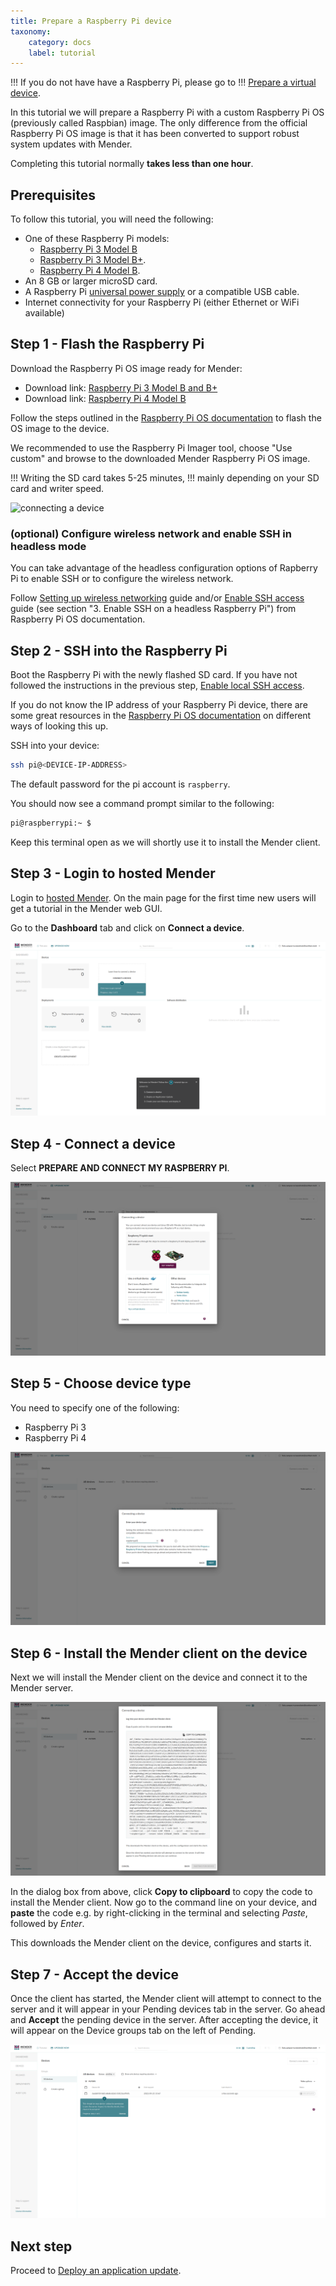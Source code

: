 ```yaml
---
title: Prepare a Raspberry Pi device
taxonomy:
    category: docs
    label: tutorial
---
```


!!! If you do not have have a Raspberry Pi, please go to
!!! [Prepare a virtual device](../02.Prepare-a-virtual-device/docs.md).

In this tutorial we will prepare a Raspberry Pi with a custom Raspberry Pi OS
(previously called Raspbian) image. The only difference from the official
Raspberry Pi OS image is that it has been converted to support robust system
updates with Mender.

Completing this tutorial normally **takes less than one hour**.

## Prerequisites

To follow this tutorial, you will need the following:

* One of these Raspberry Pi models:
  * [Raspberry Pi 3 Model B](https://www.raspberrypi.org/products/raspberry-pi-3-model-b/?target=_blank)
  * [Raspberry Pi 3 Model B+](https://www.raspberrypi.org/products/raspberry-pi-3-model-b-plus/?target=_blank).
  * [Raspberry Pi 4 Model B](https://www.raspberrypi.org/products/raspberry-pi-4-model-b/?target=_blank).
* An 8 GB or larger microSD card.
* A Raspberry Pi [universal power supply](https://www.raspberrypi.org/products/raspberry-pi-universal-power-supply?target=_blank) or a compatible USB cable.
* Internet connectivity for your Raspberry Pi (either Ethernet or WiFi available)

## Step 1 - Flash the Raspberry Pi

Download the Raspberry Pi OS image ready for Mender:
  * Download link: [Raspberry Pi 3 Model B and B+][raspios-bullseye-lite-raspberrypi3-mender.img.xz]
  * Download link: [Raspberry Pi 4 Model B][raspios-bullseye-lite-raspberrypi4-mender.img.xz]

<!--AUTOVERSION: "mender-convert-%.img.xz"/mender-convert -->
[raspios-bullseye-lite-raspberrypi3-mender.img.xz]: https://d4o6e0uccgv40.cloudfront.net/2021-10-30-raspios-bullseye-armhf-lite/arm/2021-10-30-raspios-bullseye-armhf-lite-raspberrypi3-mender-convert-2.6.2.img.xz
[raspios-bullseye-lite-raspberrypi4-mender.img.xz]: https://d4o6e0uccgv40.cloudfront.net/2021-10-30-raspios-bullseye-armhf-lite/arm/2021-10-30-raspios-bullseye-armhf-lite-raspberrypi4-mender-convert-2.6.2.img.xz


Follow the steps outlined in the [Raspberry Pi OS documentation](https://www.raspberrypi.org/documentation/installation/installing-images?target=_blank)
to flash the OS image to the device.

We recommended to use the Raspberry Pi Imager tool, choose "Use custom" and
browse to the downloaded Mender Raspberry Pi OS image.

!!! Writing the SD card takes 5-25 minutes,
!!! mainly depending on your SD card and writer speed.

![connecting a device](image1.png)

### (optional) Configure wireless network and enable SSH in headless mode

You can take advantage of the headless configuration options of Rapberry Pi to
enable SSH or to configure the wireless network.

Follow [Setting up wireless
networking](https://www.raspberrypi.org/documentation/configuration/wireless/headless.md)
guide and/or [Enable SSH
access](https://www.raspberrypi.org/documentation/remote-access/ssh/README.md?target=_blank)
guide (see section "3. Enable SSH on a headless Raspberry Pi") from Raspberry Pi
OS documentation.

## Step 2 - SSH into the Raspberry Pi

Boot the Raspberry Pi with the newly flashed SD card. If you have not followed
the instructions in the previous step, [Enable local SSH
access](https://www.raspberrypi.org/documentation/remote-access/ssh/README.md?target=_blank).

If you do not know the IP address of your Raspberry Pi device, there are some
great resources in the
[Raspberry Pi OS documentation](https://www.raspberrypi.org/documentation/remote-access/ip-address.md?target=_blank)
on different ways of looking this up.

SSH into your device:

```bash
ssh pi@<DEVICE-IP-ADDRESS>
```

The default password for the pi account is `raspberry`.

You should now see a command prompt similar to the following:

```bash
pi@raspberrypi:~ $
```

Keep this terminal open as we will shortly use it to install the Mender client.

## Step 3 - Login to hosted Mender

Login to [hosted Mender](https://hosted.mender.io?target=_blank). On the main
page for the first time new users will get a tutorial in the Mender web GUI.

Go to the **Dashboard** tab and click on **Connect a device**.

![connecting a device](Image_0.png)

## Step 4 - Connect a device

Select **PREPARE AND CONNECT MY RASPBERRY PI**.

![connecting a device](Image_1.png)

## Step 5 - Choose device type

You need to specify one of the following:

- Raspberry Pi 3
- Raspberry Pi 4

![connecting a device](Image_2.png)

## Step 6 - Install the Mender client on the device

Next we will install the Mender client on the device and connect it to the Mender
server.

![accepting the device](Image_3.png)

In the dialog box from above, click **Copy to clipboard** to copy the code to
install the Mender client. Now go to the command line on your device, and
**paste** the code e.g. by right-clicking in the terminal and selecting *Paste*,
followed by *Enter*.

This downloads the Mender client on the device, configures and starts it.

## Step 7 - Accept the device

Once the client has started, the Mender client will attempt to connect to the
server and it will appear in your Pending devices tab in the server. Go ahead
and **Accept** the pending device in the server. After accepting the device, it
will appear on the Device groups tab on the left of Pending.

![connecting a device](Image_4.png)

## Next step

Proceed to [Deploy an application update](../../02.Deploy-an-application-update/docs.md).
